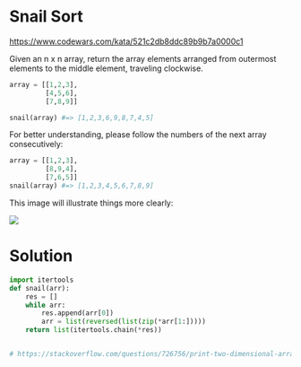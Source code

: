# Snail Sort

https://www.codewars.com/kata/521c2db8ddc89b9b7a0000c1

Given an n x n array, return the array elements arranged from outermost elements to the middle element, traveling
clockwise.

```python
array = [[1,2,3],
         [4,5,6],
         [7,8,9]]

snail(array) #=> [1,2,3,6,9,8,7,4,5]
```

For better understanding, please follow the numbers of the next array consecutively:

```python
array = [[1,2,3],
         [8,9,4],
         [7,6,5]]
snail(array) #=> [1,2,3,4,5,6,7,8,9]
```

This image will illustrate things more clearly:

![](http://www.haan.lu/files/2513/8347/2456/snail.png)

# Solution

```python
import itertools
def snail(arr):
    res = []
    while arr:
        res.append(arr[0])
        arr = list(reversed(list(zip(*arr[1:]))))
    return list(itertools.chain(*res))


# https://stackoverflow.com/questions/726756/print-two-dimensional-array-in-spiral-order
```